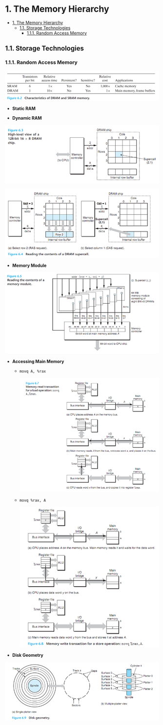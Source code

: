 # 1. The Memory Hierarchy

<!-- TOC -->

- [1. The Memory Hierarchy](#1-the-memory-hierarchy)
  - [1.1. Storage Technologies](#11-storage-technologies)
    - [1.1.1. Random Access Memory](#111-random-access-memory)

<!-- /TOC -->

## 1.1. Storage Technologies

### 1.1.1. Random Access Memory

![characteristics_of_DRAM_and_SRAM_memory.png](.\images\characteristics_of_DRAM_and_SRAM_memory.png)

- **Static RAM**

- **Dynamic RAM**

![Computer_Systems_A_Programmers_perspective\images\High-level_view_of_a_DRAM_chip.png](.\images\High-level_view_of_a_DRAM_chip.png)

![reading_the_contents_of_a_DRAM_supercell.png](.\images\reading_the_contents_of_a_DRAM_supercell.png)

- **Memory Module**

![reading_the_contents_of_memory_module.png](.\images\reading_the_contents_of_memory_module.png)

- **Accessing Main Memory**

  - `movq A, %rax`

    ![memory_read_trasaction_for_a_load_operation.png](.\images\memory_read_trasaction_for_a_load_operation.png)

  - `movq %rax, A`

    ![memory_write_trasaction_for_a_store_operation.png](.\images\memory_write_trasaction_for_a_store_operation.png)

- **Disk Geometry**

![disk_geometry.png](.\images\disk_geometry.png)